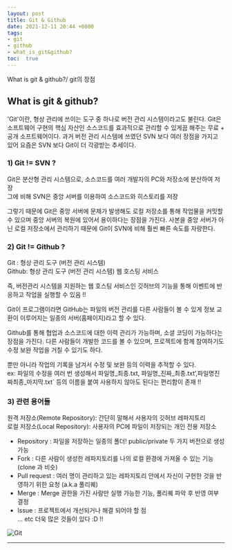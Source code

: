 ```yaml
---
layout: post
title: Git & Github
date: 2021-12-11 20:44 +0800
tags: 
- git
- github
- what_is_git&github?
toc:  true
---
```

What is git & github?/ git의 장점
  
  
  


## What is git & github?
  
'Git'이란, 형상 관리에 쓰이는 도구 중 하나로 버전 관리 시스템이라고도 불린다. Git은 소프트웨어 구현의 핵심 자산인 소스코드를 효과적으로 관리할 수 있게끔 해주는 무료 + 공개 소프트웨어이다. 과거 버전 관리 시스템에 쓰였던 SVN 보다 여러 장점을 가지고 있어 요즘은 SVN 보다 Git이 더 각광받는 추세이다.  
  

### 1) Git != SVN ?
Git은 분산형 관리 시스템으로, 소스코드를 여러 개발자의 PC와 저장소에 분산하여 저장  
그에 비해 SVN은 중앙 서버를 이용하여 소스코드와 히스토리를 저장  
  
그렇기 때문에 Git은 중앙 서버에 문제가 발생해도 로컬 저장소를 통해 작업물을 커밋할 수 있으며 중앙 서버의 복원에 있어서 용이하다는 장점을 가진다. 사본을 중앙 서버가 아닌 로컬 저장소에서 관리하기 때문에 Git이 SVN에 비해 훨씬 빠른 속도를 자랑한다.  
  

### 2) Git != Github ?
Git : 형상 관리 도구 (버전 관리 시스템)  
Github: 형상 관리 도구 (버전 관리 시스템) 웹 호스팅 서비스  
  
즉, 버전관리 시스템을 지원하는 웹 호스팅 서비스인 깃허브의 기능을 통해 이벤트에 반응하고 작업을 실행할 수 있음 !!  
  
Git이 프로그램이라면 GitHub는 파일의 버전 관리를 다른 사람들이 볼 수 있게 정보 교환이 이루어지는 일종의 서버(홈페이지)라고 할 수 있다.  
  
Github를 통해 협업과 소스코드에 대한 이력 관리가 가능하며, 소셜 코딩이 가능하다는 장점을 가진다. 다른 사람들이 개발한 코드를 볼 수 있으며, 프로젝트에 함께 참여하기도 수정 보완 작업을 거칠 수 있기도 하다.  
  
뿐만 아니라 작업의 기록을 남겨서 수정 및 보완 등의 이력을 추적할 수 있다.  
ex: 파일의 수정을 여러 번 생성해서 파일명_최종.txt, 파일명_진짜_최종.txt’,파일명진짜최종_마지막.txt` 등의 이름을 붙여 사용하지 않아도 된다는 편리함이 존재 !! 
  
  
### 3) 관련 용어들
원격 저장소(Remote Repository): 간단히 말해서 사용자의 깃허브 레파지토리  
로컬 저장소(Local Repository): 사용자의 PC에 파일이 저장되는 개인 전용 저장소  
- Repository : 파일을 저장하는 일종의 폴더! public/private 두 가지 버전으로 생성 가능  
- Fork : 다른 사람이 생성한 레파지토리를 나의 로컬 환경에 가져올 수 있는 기능 (clone 과 비슷)  
- Pull request : 여러 명이 관리하고 있는 레파지토리 안에서 자신이 구현한 것을 반영하기 위한 요청 (a.k.a 풀리퀘)  
- Merge : Merge 권한을 가진 사람만 실행 가능한 기능, 풀리퀘 파악 후 반영 여부 결정  
- Issue : 프로젝트에서 개선되거나 해결 되어야 할 점   
... etc 더욱 많은 것들이 있다 :D !! 
  
![Git](https://user-images.githubusercontent.com/81706832/145675990-28055e0e-8633-4250-ad58-3d06592b347d.png)
  
---